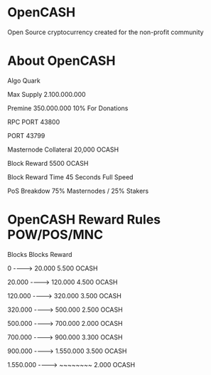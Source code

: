 # OpenCASH

Open Source cryptocurrency created for the non-profit community 

# About OpenCASH



Algo Quark

Max Supply 2.100.000.000

Premine 350.000.000   10% For Donations

RPC PORT 43800

PORT 43799

Masternode Collateral 20,000 OCASH

Block Reward 5500 OCASH

Block Reward Time 45 Seconds Full Speed

PoS Breakdow 75% Masternodes / 25% Stakers


# OpenCASH Reward Rules POW/POS/MNC

Blocks                              Blocks                                         Reward

0                ---->              20.000                                         5.500 OCASH

20.000           ---->              120.000                                        4.500 OCASH

120.000          ---->              320.000                                        3.500 OCASH

320.000          ---->              500.000                                        2.500 OCASH

500.000          ---->              700.000                                        2.000 OCASH

700.000          ---->              900.000                                        3.300 OCASH

900.000          ---->              1.550.000                                      3.500 OCASH

1.550.000        ---->              ~~~~~~~~                                       2.000 OCASH   



